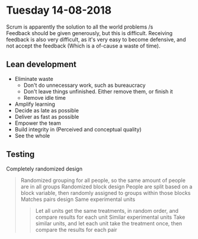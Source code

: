 # Tuesday 14-08-2018

Scrum is apparently the solution to all the world problems /s  
Feedback should be given generously, but this is difficult. Receiving feedback
is also very difficult, as it's very easy to become defensive, and not accept
the feedback (Which is a of-cause a waste of time).

## Lean development

* Eliminate waste
  * Don't do unnecessary work, such as bureaucracy
  * Don't leave things unfinished. Either remove them, or finish it
  * Remove idle time
* Amplify learning
* Decide as late as possible
* Deliver as fast as possible
* Empower the team
* Build integrity in (Perceived and conceptual quality)
* See the whole

## Testing

Completely randomized design
> Randomized grouping for all people, so the same amount of people are in all groups
Randomized block design
> People are split based on a block variable, then randomly assigned to groups within those blocks
Matches pairs design
> Same experimental units
>> Let all units get the same treatments, in random order, and compare results for each unit
> Similar experimental units
>> Take similar units, and let each unit take the treatment once, then compare the results for each pair
